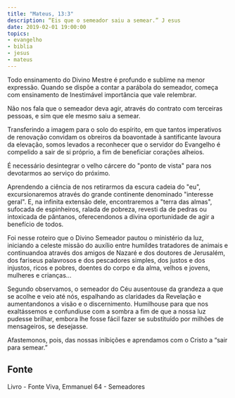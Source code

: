 ```yaml
---
title: "Mateus, 13:3"
description: “Eis que o semeador saiu a semear.” J esus
date: 2019-02-01 19:00:00
topics: 
- evangelho
- biblia
- jesus
- mateus
---
```


Todo ensinamento do Divino Mestre é profundo e sublime na menor
expressão. Quando se dispõe a contar a parábola do semeador, começa com
ensinamento de Inestimável importância que vale relembrar.

Não nos fala que o semeador deva agir, através do contrato com terceiras
pessoas, e sim que ele mesmo saiu a semear.

Transferindo a imagem para o solo do espírito, em que tantos imperativos
de renovação convidam os obreiros da boa­vontade à santificante lavoura da
elevação, somos levados a reconhecer que o servidor do Evangelho é compelido a
sair de si próprio, a fim de beneficiar corações alheios.

É necessário desintegrar o velho cárcere do "ponto de vista" para nos
devotarmos ao serviço do próximo.

Aprendendo a ciência de nos retirarmos da escura cadeia do "eu",
excursionaremos através do grande continente denominado "interesse geral". E, na
infinita extensão dele, encontraremos a "terra das almas", sufocada de espinheiros,
ralada de pobreza, revesti da de pedras ou intoxicada de pântanos, oferecendo­nos a
divina oportunidade de agir a benefício de todos.

Foi nesse roteiro que o Divino Semeador pautou o ministério da luz,
iniciando a celeste missão do auxílio entre humildes tratadores de animais e
continuando­a através dos amigos de Nazaré e dos doutores de Jerusalém, dos
fariseus palavrosos e dos pescadores simples, dos justos e dos injustos, ricos e
pobres, doentes do corpo e da alma, velhos e jovens, mulheres e crianças...

Segundo observamos, o semeador do Céu ausentou­se da grandeza a que se
acolhe e veio até nós, espalhando as claridades da Revelação e aumentando­nos a
visão e o discernimento. Humilhou­se para que nos exaltássemos e confundiu­se
com a sombra a fim de que a nossa luz pudesse brilhar, embora lhe fosse fácil fazer­
se substituído por milhões de mensageiros, se desejasse.

Afastemo­nos, pois, das nossas inibições e aprendamos com o Cristo a “sair
para semear.”


## Fonte
Livro - Fonte Viva, Emmanuel
64 - Semeadores
